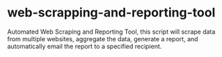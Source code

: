 # web-scrapping-and-reporting-tool
 Automated Web Scraping and Reporting Tool, this script will scrape data from multiple websites, aggregate the data, generate a report, and automatically email the report to a specified recipient.
